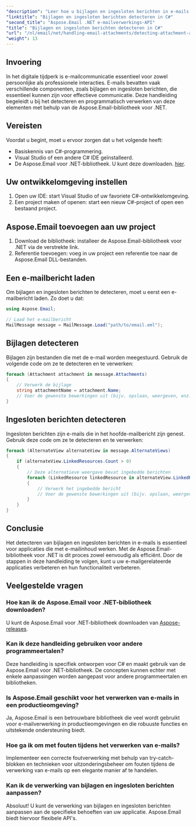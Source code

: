 ```yaml
---
"description": "Leer hoe u bijlagen en ingesloten berichten in e-mails efficiënt kunt detecteren en verwerken met de Aspose.Email-bibliotheek voor .NET. Deze uitgebreide handleiding behandelt de installatie."
"linktitle": "Bijlagen en ingesloten berichten detecteren in C#"
"second_title": "Aspose.Email .NET e-mailverwerkings-API"
"title": "Bijlagen en ingesloten berichten detecteren in C#"
"url": "/nl/email/net/handling-email-attachments/detecting-attachment-and-embedded-message-in-csharp/"
"weight": 13
---
```


## Invoering

In het digitale tijdperk is e-mailcommunicatie essentieel voor zowel persoonlijke als professionele interacties. E-mails bevatten vaak verschillende componenten, zoals bijlagen en ingesloten berichten, die essentieel kunnen zijn voor effectieve communicatie. Deze handleiding begeleidt u bij het detecteren en programmatisch verwerken van deze elementen met behulp van de Aspose.Email-bibliotheek voor .NET.

## Vereisten

Voordat u begint, moet u ervoor zorgen dat u het volgende heeft:

- Basiskennis van C#-programmering.
- Visual Studio of een andere C# IDE geïnstalleerd.
- De Aspose.Email voor .NET-bibliotheek. U kunt deze downloaden. [hier](https://products.aspose.com/email/net).

## Uw ontwikkelomgeving instellen

1. Open uw IDE: start Visual Studio of uw favoriete C#-ontwikkelomgeving.
2. Een project maken of openen: start een nieuw C#-project of open een bestaand project.

## Aspose.Email toevoegen aan uw project

1. Download de bibliotheek: installeer de Aspose.Email-bibliotheek voor .NET via de verstrekte link.
2. Referentie toevoegen: voeg in uw project een referentie toe naar de Aspose.Email DLL-bestanden.

## Een e-mailbericht laden

Om bijlagen en ingesloten berichten te detecteren, moet u eerst een e-mailbericht laden. Zo doet u dat:

```csharp
using Aspose.Email;

// Laad het e-mailbericht
MailMessage message = MailMessage.Load("path/to/email.eml");
```

## Bijlagen detecteren

Bijlagen zijn bestanden die met de e-mail worden meegestuurd. Gebruik de volgende code om ze te detecteren en te verwerken:

```csharp
foreach (Attachment attachment in message.Attachments)
{
    // Verwerk de bijlage
    string attachmentName = attachment.Name;
    // Voer de gewenste bewerkingen uit (bijv. opslaan, weergeven, enz.)
}
```

## Ingesloten berichten detecteren

Ingesloten berichten zijn e-mails die in het hoofde-mailbericht zijn genest. Gebruik deze code om ze te detecteren en te verwerken:

```csharp
foreach (AlternateView alternateView in message.AlternateViews)
{
    if (alternateView.LinkedResources.Count > 0)
    {
        // Deze alternatieve weergave bevat ingebedde berichten
        foreach (LinkedResource linkedResource in alternateView.LinkedResources)
        {
            // Verwerk het ingebedde bericht
            // Voer de gewenste bewerkingen uit (bijv. opslaan, weergeven, enz.)
        }
    }
}
```

## Conclusie

Het detecteren van bijlagen en ingesloten berichten in e-mails is essentieel voor applicaties die met e-mailinhoud werken. Met de Aspose.Email-bibliotheek voor .NET is dit proces zowel eenvoudig als efficiënt. Door de stappen in deze handleiding te volgen, kunt u uw e-mailgerelateerde applicaties verbeteren en hun functionaliteit verbeteren.

## Veelgestelde vragen

### Hoe kan ik de Aspose.Email voor .NET-bibliotheek downloaden?

U kunt de Aspose.Email voor .NET-bibliotheek downloaden van [Aspose-releases](https://releases.aspose.com/email/net/).

### Kan ik deze handleiding gebruiken voor andere programmeertalen?

Deze handleiding is specifiek ontworpen voor C# en maakt gebruik van de Aspose.Email voor .NET-bibliotheek. De concepten kunnen echter met enkele aanpassingen worden aangepast voor andere programmeertalen en bibliotheken.

### Is Aspose.Email geschikt voor het verwerken van e-mails in een productieomgeving?

Ja, Aspose.Email is een betrouwbare bibliotheek die veel wordt gebruikt voor e-mailverwerking in productieomgevingen en die robuuste functies en uitstekende ondersteuning biedt.

### Hoe ga ik om met fouten tijdens het verwerken van e-mails?

Implementeer een correcte foutverwerking met behulp van try-catch-blokken en technieken voor uitzonderingsbeheer om fouten tijdens de verwerking van e-mails op een elegante manier af te handelen.

### Kan ik de verwerking van bijlagen en ingesloten berichten aanpassen?

Absoluut! U kunt de verwerking van bijlagen en ingesloten berichten aanpassen aan de specifieke behoeften van uw applicatie. Aspose.Email biedt hiervoor flexibele API's.